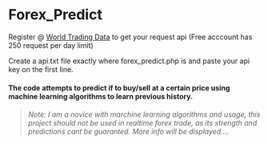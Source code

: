 # Forex_Predict

Register @ [World Trading Data](https://www.worldtradingdata.com/register) to get your request api (Free acccount has 250 request per day limit)

Create a api.txt file exactly where forex_predict.php is and paste your api key on the first line.

#### The code attempts to predict if to buy/sell at a certain price using machine learning algorithms to learn previous history.

> ###### Note: I am a novice with marchine learning algorithms and usage, this project should not be used in realtime forex trade, as its strength and predictions cant be guaranted. More info will be displayed.... 
